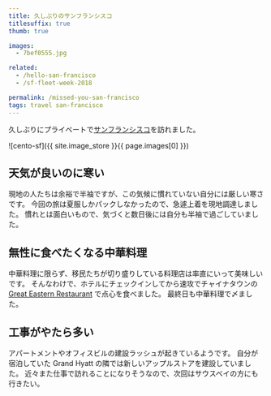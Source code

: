 ```yaml
---
title: 久しぶりのサンフランシスコ
titlesuffix: true
thumb: true

images:
  - 7bef0555.jpg

related:
  - /hello-san-francisco
  - /sf-fleet-week-2018

permalink: /missed-you-san-francisco
tags: travel san-francisco
---
```


久しぶりにプライベートで[サンフランシスコ](/t/san-francisco)を訪れました。

![cento-sf]({{ site.image_store }}{{ page.images[0] }})

## 天気が良いのに寒い

現地の人たちは余裕で半袖ですが、この気候に慣れていない自分には厳しい寒さです。
今回の旅は夏服しかパックしなかったので、急遽上着を現地調達しました。
慣れとは面白いもので、気づくと数日後には自分も半袖で過ごしていました。

## 無性に食べたくなる中華料理

中華料理に限らず、移民たちが切り盛りしている料理店は率直にいって美味しいです。
そんなわけで、ホテルにチェックインしてから速攻でチャイナタウンの [Great Eastern Restaurant](https://www.yelp.com/biz/great-eastern-restaurant-san-francisco) で点心を食べました。
最終日も中華料理で〆ました。

## 工事がやたら多い

アパートメントやオフィスビルの建設ラッシュが起きているようです。
自分が宿泊していた Grand Hyatt の隣では新しいアップルストアを建設していました。
近々また仕事で訪れることになりそうなので、次回はサウスベイの方にも行きたい。
